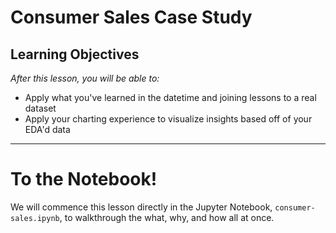 # Consumer Sales Case Study

## Learning Objectives

*After this lesson, you will be able to:*

* Apply what you've learned in the datetime and joining lessons to a real dataset
* Apply your charting experience to visualize insights based off of your EDA'd data

---

# To the Notebook!

We will commence this lesson directly in the Jupyter Notebook, `consumer-sales.ipynb`, to walkthrough the what, why, and how all at once.
